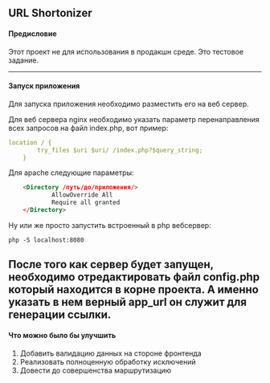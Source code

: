## URL Shortonizer
#### Предисловие
Этот проект не для использования в продакшн среде. Это тестовое задание.

---
#### Запуск приложения
Для запуска приложения необходимо разместить его на веб сервер.

Для веб сервера nginx необходимо указать параметр перенаправления вcех запросов
на файл index.php, вот пример:
```yaml
location / {
        try_files $uri $uri/ /index.php?$query_string;
    }
```
Для apache следующие параметры:
```html
    <Directory /путь/до/приложения/>
            AllowOverride All
            Require all granted
    </Directory>
```

Ну или же просто запустить встроенный в php вебсервер:
```shell
php -S localhost:8080
```
После того как сервер будет запущен, необходимо отредактировать файл __config.php__
который находится в корне проекта. А именно указать в нем верный __app_url__ он служит для 
генерации ссылки.
---
#### Что можно было бы улучшить
1. Добавить валидацию данных на стороне фронтенда
2. Реализовать полноценную обработку исключений
3. Довести до совершенства маршрутизацию
